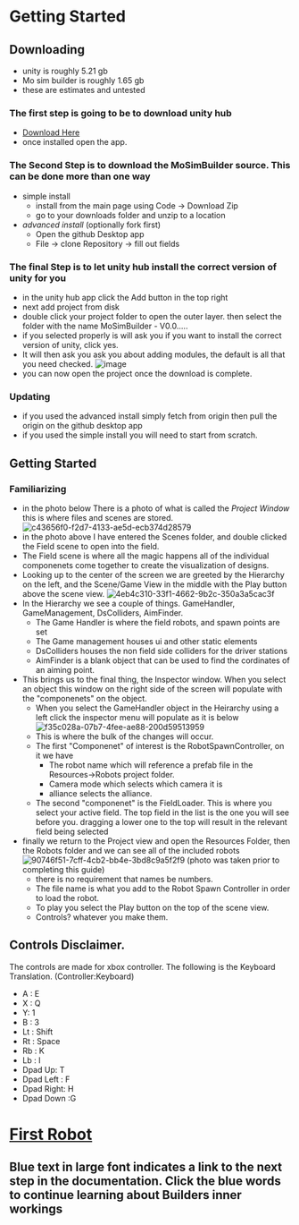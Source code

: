 # Getting Started

## Downloading
  * unity is roughly 5.21 gb
  * Mo sim builder is roughly 1.65 gb
  * these are estimates and untested

### The first step is going to be to download unity hub
  * [Download Here](https://unity.com/download)
  * once installed open the app.
### The Second Step is to download the MoSimBuilder source. This can be done more than one way
  * simple install
    * install from the main page using Code -> Download Zip
    * go to your downloads folder and unzip to a location
  *  _advanced install_  (optionally fork first)
     * Open the github Desktop app
     * File -> clone Repository -> fill out fields
### The final Step is to let unity hub install the correct version of unity for you
  * in the unity hub app click the Add button in the top right
  * next add project from disk
  * double click your project folder to open the outer layer. then select the folder with the name MoSimBuilder - V0.0.....
  * if you selected properly is will ask you if you want to install the correct version of unity, click yes.
  * It will then ask you ask you about adding modules, the default is all that you need checked.
    ![image](https://github.com/user-attachments/assets/cad4705a-0795-4613-ba4c-2c0d5f1c7224)
  * you can now open the project once the download is complete.

### Updating
 * if you used the advanced install simply fetch from origin then pull the origin on the github desktop app
 * if you used the simple install you will need to start from scratch.

## Getting Started

### Familiarizing
* in the photo below There is a photo of what is called the _Project Window_ this is where files and scenes are stored.
  ![c43656f0-f2d7-4133-ae5d-ecb374d28579](https://github.com/user-attachments/assets/666f7452-7d31-4656-8ca6-d95f3a99b3ac)
* in the photo above I have entered the Scenes folder, and double clicked the Field scene to open into the field.
* The Field scene is where all the magic happens all of the individual componenets come together to create the visualization of designs.
* Looking up to the center of the screen we are greeted by the Hierarchy on the left, and the Scene/Game View in the middle with the Play button above the scene view.
![4eb4c310-33f1-4662-9b2c-350a3a5cac3f](https://github.com/user-attachments/assets/f023d61d-2e1f-44bb-9a21-2bd49921e62f)
* In the Hierarchy we see a couple of things. GameHandler, GameManagement, DsColliders, AimFinder.
   * The Game Handler is where the field robots, and spawn points are set
   * The Game management houses ui and other static elements
   * DsColliders houses the non field side colliders for the driver stations
   * AimFinder is a blank object that can be used to find the cordinates of an aiming point.
* This brings us to the final thing, the Inspector window. When you select an object this window on the right side of the screen will populate with the "componenets" on the object.
   * When you select the GameHandler object in the Heirarchy using a left click the inspector menu will populate as it is below
![f35c028a-07b7-4fee-ae88-200d59513959](https://github.com/user-attachments/assets/8b3ea1da-bfae-4a9b-ab5e-cb95bacafb5d)
   * This is where the bulk of the changes will occur.
   * The first "Componenet" of interest is the RobotSpawnController, on it we have
      * The robot name which will reference a prefab file in the Resources->Robots project folder.
      * Camera mode which selects which camera it is
      * alliance selects the alliance.
   * The second "componenet" is the FieldLoader. This is where you select your active field. The top field in the list is the one you will see before you. dragging a lower one to the top will result in the relevant field being selected
* finally we return to the Project view and open the Resources Folder, then the Robots folder and we can see all of the included robots
  ![90746f51-7cff-4cb2-bb4e-3bd8c9a5f2f9](https://github.com/user-attachments/assets/6d3a6089-86a3-4efd-a17d-ba0c6aa215a7)
 (photo was taken prior to completing this guide)
   * there is no requirement that names be numbers.
   * The file name is what you add to the Robot Spawn Controller in order to load the robot.
   * To play you select the Play button on the top of the scene view.
   * Controls? whatever you make them.
 ## Controls Disclaimer.
 The controls are made for xbox controller. The following is the Keyboard Translation. (Controller:Keyboard)
 * A : E
 * X : Q
 * Y: 1
 * B : 3
 * Lt : Shift
 * Rt : Space
 * Rb : K
 * Lb : I
 * Dpad Up: T
 * Dpad Left : F
 * Dpad Right: H
 * Dpad Down :G

# [First Robot](https://github.com/masonmm3/MoSimBuilder/blob/Stable/Documentation/FirstRobot.md)
## Blue text in large font indicates a link to the next step in the documentation. Click the blue words to continue learning about Builders inner workings
